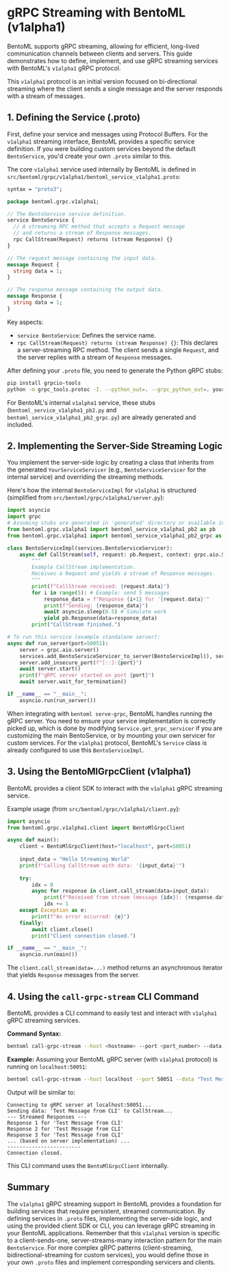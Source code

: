 # gRPC Streaming with BentoML (v1alpha1)

BentoML supports gRPC streaming, allowing for efficient, long-lived communication channels between clients and servers. This guide demonstrates how to define, implement, and use gRPC streaming services with BentoML's `v1alpha1` gRPC protocol.

This `v1alpha1` protocol is an initial version focused on bi-directional streaming where the client sends a single message and the server responds with a stream of messages.

## 1. Defining the Service (.proto)

First, define your service and messages using Protocol Buffers. For the `v1alpha1` streaming interface, BentoML provides a specific service definition. If you were building custom services beyond the default `BentoService`, you'd create your own `.proto` similar to this.

The core `v1alpha1` service used internally by BentoML is defined in `src/bentoml/grpc/v1alpha1/bentoml_service_v1alpha1.proto`:

```protobuf
syntax = "proto3";

package bentoml.grpc.v1alpha1;

// The BentoService service definition.
service BentoService {
  // A streaming RPC method that accepts a Request message 
  // and returns a stream of Response messages.
  rpc CallStream(Request) returns (stream Response) {}
}

// The request message containing the input data.
message Request {
  string data = 1;
}

// The response message containing the output data.
message Response {
  string data = 1;
}
```

Key aspects:
- `service BentoService`: Defines the service name.
- `rpc CallStream(Request) returns (stream Response) {}`: This declares a server-streaming RPC method. The client sends a single `Request`, and the server replies with a stream of `Response` messages.

After defining your `.proto` file, you need to generate the Python gRPC stubs:
```bash
pip install grpcio-tools
python -m grpc_tools.protoc -I. --python_out=. --grpc_python_out=. your_service.proto
```
For BentoML's internal `v1alpha1` service, these stubs (`bentoml_service_v1alpha1_pb2.py` and `bentoml_service_v1alpha1_pb2_grpc.py`) are already generated and included.

## 2. Implementing the Server-Side Streaming Logic

You implement the server-side logic by creating a class that inherits from the generated `YourServiceServicer` (e.g., `BentoServiceServicer` for the internal service) and overriding the streaming methods.

Here's how the internal `BentoServiceImpl` for `v1alpha1` is structured (simplified from `src/bentoml/grpc/v1alpha1/server.py`):

```python
import asyncio
import grpc
# Assuming stubs are generated in 'generated' directory or available in path
from bentoml.grpc.v1alpha1 import bentoml_service_v1alpha1_pb2 as pb
from bentoml.grpc.v1alpha1 import bentoml_service_v1alpha1_pb2_grpc as services

class BentoServiceImpl(services.BentoServiceServicer):
    async def CallStream(self, request: pb.Request, context: grpc.aio.ServicerContext) -> pb.Response:
        """
        Example CallStream implementation.
        Receives a Request and yields a stream of Response messages.
        """
        print(f"CallStream received: {request.data}")
        for i in range(5): # Example: send 5 messages
            response_data = f"Response {i+1} for '{request.data}'"
            print(f"Sending: {response_data}")
            await asyncio.sleep(0.5) # Simulate work
            yield pb.Response(data=response_data)
        print("CallStream finished.")

# To run this service (example standalone server):
async def run_server(port=50051):
    server = grpc.aio.server()
    services.add_BentoServiceServicer_to_server(BentoServiceImpl(), server)
    server.add_insecure_port(f"[::]:{port}")
    await server.start()
    print(f"gRPC server started on port {port}")
    await server.wait_for_termination()

if __name__ == "__main__":
    asyncio.run(run_server())
```

When integrating with `bentoml serve-grpc`, BentoML handles running the gRPC server. You need to ensure your service implementation is correctly picked up, which is done by modifying `Service.get_grpc_servicer` if you are customizing the main BentoService, or by mounting your own servicer for custom services. For the `v1alpha1` protocol, BentoML's `Service` class is already configured to use this `BentoServiceImpl`.

## 3. Using the BentoMlGrpcClient (v1alpha1)

BentoML provides a client SDK to interact with the `v1alpha1` gRPC streaming service.

Example usage (from `src/bentoml/grpc/v1alpha1/client.py`):
```python
import asyncio
from bentoml.grpc.v1alpha1.client import BentoMlGrpcClient

async def main():
    client = BentoMlGrpcClient(host="localhost", port=50051)
    
    input_data = "Hello Streaming World"
    print(f"Calling CallStream with data: '{input_data}'")
    
    try:
        idx = 0
        async for response in client.call_stream(data=input_data):
            print(f"Received from stream (message {idx}): {response.data}")
            idx += 1
    except Exception as e:
        print(f"An error occurred: {e}")
    finally:
        await client.close()
        print("Client connection closed.")

if __name__ == "__main__":
    asyncio.run(main())
```
The `client.call_stream(data=...)` method returns an asynchronous iterator that yields `Response` messages from the server.

## 4. Using the `call-grpc-stream` CLI Command

BentoML provides a CLI command to easily test and interact with `v1alpha1` gRPC streaming services.

**Command Syntax:**
```bash
bentoml call-grpc-stream --host <hostname> --port <port_number> --data "<your_request_data>"
```

**Example:**
Assuming your BentoML gRPC server (with `v1alpha1` protocol) is running on `localhost:50051`:
```bash
bentoml call-grpc-stream --host localhost --port 50051 --data "Test Message from CLI"
```

Output will be similar to:
```
Connecting to gRPC server at localhost:50051...
Sending data: 'Test Message from CLI' to CallStream...
--- Streamed Responses ---
Response 1 for 'Test Message from CLI'
Response 2 for 'Test Message from CLI'
Response 3 for 'Test Message from CLI'
... (based on server implementation) ...
------------------------
Connection closed.
```

This CLI command uses the `BentoMlGrpcClient` internally.

## Summary

The `v1alpha1` gRPC streaming support in BentoML provides a foundation for building services that require persistent, streamed communication. By defining services in `.proto` files, implementing the server-side logic, and using the provided client SDK or CLI, you can leverage gRPC streaming in your BentoML applications. Remember that this `v1alpha1` version is specific to a client-sends-one, server-streams-many interaction pattern for the main `BentoService`. For more complex gRPC patterns (client-streaming, bidirectional-streaming for custom services), you would define those in your own `.proto` files and implement corresponding servicers and clients.
```
